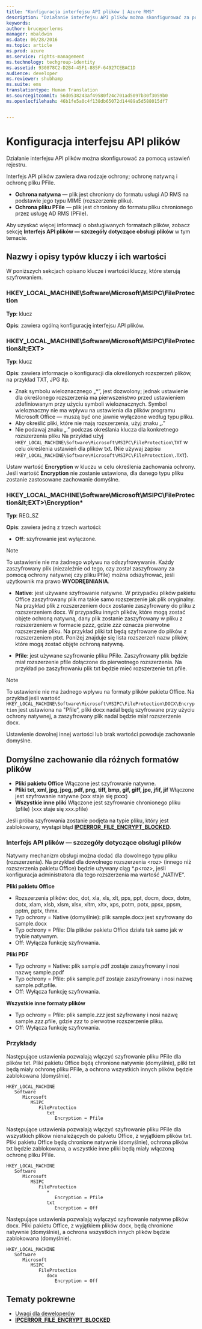 ```yaml
---
title: "Konfiguracja interfejsu API plików | Azure RMS"
description: "Działanie interfejsu API plików można skonfigurować za pomocą ustawień rejestru."
keywords: 
author: bruceperlerms
manager: mbaldwin
ms.date: 06/28/2016
ms.topic: article
ms.prod: azure
ms.service: rights-management
ms.technology: techgroup-identity
ms.assetid: 930878C2-D2B4-45F1-885F-64927CEBAC1D
audience: developer
ms.reviewer: shubhamp
ms.suite: ems
translationtype: Human Translation
ms.sourcegitcommit: 56d0538243af49580f24c701ad5097b30f3059b0
ms.openlocfilehash: 46b1fe5a0c4f138db65072d14489a5d588015df7


---
```


# Konfiguracja interfejsu API plików


Działanie interfejsu API plików można skonfigurować za pomocą ustawień rejestru.

Interfejs API plików zawiera dwa rodzaje ochrony; ochronę natywną i ochronę pliku PFile.

-   **Ochrona natywna** — plik jest chroniony do formatu usługi AD RMS na podstawie jego typu MIME (rozszerzenie pliku).
-   **Ochrona pliku PFile** — plik jest chroniony do formatu pliku chronionego przez usługę AD RMS (PFile).

Aby uzyskać więcej informacji o obsługiwanych formatach plików, zobacz sekcję **Interfejs API plików — szczegóły dotyczące obsługi plików** w tym temacie.

## Nazwy i opisy typów kluczy i ich wartości

W poniższych sekcjach opisano klucze i wartości kluczy, które sterują szyfrowaniem.

### HKEY_LOCAL_MACHINE\Software\Microsoft\MSIPC\FileProtection

**Typ**: klucz

**Opis**: zawiera ogólną konfigurację interfejsu API plików.

### HKEY_LOCAL_MACHINE\Software\Microsoft\MSIPC\FileProtection\&lt;EXT&gt;

**Typ**: klucz

**Opis**: zawiera informacje o konfiguracji dla określonych rozszerzeń plików, na przykład TXT, JPG itp.

- Znak symbolu wieloznacznego „*”, jest dozwolony; jednak ustawienie dla określonego rozszerzenia ma pierwszeństwo przed ustawieniem zdefiniowanym przy użyciu symboli wieloznacznych. Symbol wieloznaczny nie ma wpływu na ustawienia dla plików programu Microsoft Office — muszą być one jawnie wyłączone według typu pliku.
- Aby określić pliki, które nie mają rozszerzenia, użyj znaku „.”
- Nie podawaj znaku „.” podczas określania klucza dla konkretnego rozszerzenia pliku Na przykład użyj `HKEY_LOCAL_MACHINE\Software\Microsoft\MSIPC\FileProtection\TXT` w celu określenia ustawień dla plików txt. (Nie używaj zapisu `HKEY_LOCAL_MACHINE\Software\Microsoft\MSIPC\FileProtection\.TXT`).

Ustaw wartość **Encryption** w kluczu w celu określenia zachowania ochrony. Jeśli wartość **Encryption** nie zostanie ustawiona, dla danego typu pliku zostanie zastosowane zachowanie domyślne.


### HKEY_LOCAL_MACHINE\Software\Microsoft\MSIPC\FileProtection\&lt;EXT&gt;\Encryption*

**Typ**: REG_SZ

**Opis**: zawiera jedną z trzech wartości:

- **Off**: szyfrowanie jest wyłączone.

> [!Note] 
> To ustawienie nie ma żadnego wpływu na odszyfrowywanie. Każdy zaszyfrowany plik (niezależnie od tego, czy został zaszyfrowany za pomocą ochrony natywnej czy pliku Pfile) można odszyfrować, jeśli użytkownik ma prawo **WYODRĘBNIANIA**.

- **Native**: jest używane szyfrowanie natywne. W przypadku plików pakietu Office zaszyfrowany plik ma takie samo rozszerzenie jak plik oryginalny. Na przykład plik z rozszerzeniem docx zostanie zaszyfrowany do pliku z rozszerzeniem docx. W przypadku innych plików, które mogą zostać objęte ochroną natywną, dany plik zostanie zaszyfrowany w pliku z rozszerzeniem w formacie p*zzz*, gdzie *zzz* oznacza pierwotne rozszerzenie pliku. Na przykład pliki txt będą szyfrowane do plików z rozszerzeniem ptxt. Poniżej znajduje się lista rozszerzeń nazw plików, które mogą zostać objęte ochroną natywną.

- **Pfile**: jest używane szyfrowanie pliku PFile. Zaszyfrowany plik będzie miał rozszerzenie pfile dołączone do pierwotnego rozszerzenia. Na przykład po zaszyfrowaniu plik txt będzie mieć rozszerzenie txt.pfile.


> [!Note] 
> To ustawienie nie ma żadnego wpływu na formaty plików pakietu Office. Na przykład jeśli wartość `HKEY_LOCAL_MACHINE\Software\Microsoft\MSIPC\FileProtection\DOCX\Encryption` jest ustawiona na &quot;Pfile”, pliki docx nadal będą szyfrowane przy użyciu ochrony natywnej, a zaszyfrowany plik nadal będzie miał rozszerzenie docx.

Ustawienie dowolnej innej wartości lub brak wartości powoduje zachowanie domyślne.

## Domyślne zachowanie dla różnych formatów plików

-   **Pliki pakietu Office** Włączone jest szyfrowanie natywne.
-   **Pliki txt, xml, jpg, jpeg, pdf, png, tiff, bmp, gif, giff, jpe, jfif, jif** Włączone jest szyfrowanie natywne (xxx staje się pxxx)
-   **Wszystkie inne pliki** Włączone jest szyfrowanie chronionego pliku (pfile) (xxx staje się xxx.pfile)

Jeśli próba szyfrowania zostanie podjęta na typie pliku, który jest zablokowany, wystąpi błąd [**IPCERROR\_FILE\_ENCRYPT\_BLOCKED**](/rights-management/sdk/2.1/api/win/error%20codes).

### Interfejs API plików — szczegóły dotyczące obsługi plików

Natywny mechanizm obsługi można dodać dla dowolnego typu pliku (rozszerzenia). Na przykład dla dowolnego rozszerzenia &lt;roz&gt; (innego niż rozszerzenia pakietu Office) będzie używany ciąg \*.p&lt;roz&gt;, jeśli konfiguracja administratora dla tego rozszerzenia ma wartość „NATIVE”.

**Pliki pakietu Office**

-   Rozszerzenia plików: doc, dot, xla, xls, xlt, pps, ppt, docm, docx, dotm, dotx, xlam, xlsb, xlsm, xlsx, xltm, xltx, xps, potm, potx, ppsx, ppsm, pptm, pptx, thmx.
-   Typ ochrony = Native (domyślnie): plik sample.docx jest szyfrowany do sample.docx
-   Typ ochrony = Pfile: Dla plików pakietu Office działa tak samo jak w trybie natywnym.
-   Off: Wyłącza funkcję szyfrowania.

**Pliki PDF**

-   Typ ochrony = Native: plik sample.pdf zostaje zaszyfrowany i nosi nazwę sample.ppdf
-   Typ ochrony = Pfile: plik sample.pdf zostaje zaszyfrowany i nosi nazwę sample.pdf.pfile.
-   Off: Wyłącza funkcję szyfrowania.

**Wszystkie inne formaty plików**

-   Typ ochrony = Pfile: plik sample.*zzz* jest szyfrowany i nosi nazwę sample.*zzz*.pfile, gdzie *zzz* to pierwotne rozszerzenie pliku.
-   Off: Wyłącza funkcję szyfrowania.

### Przykłady

Następujące ustawienia pozwalają włączyć szyfrowanie pliku PFile dla plików txt. Pliki pakietu Office będą chronione natywnie (domyślnie), pliki txt będą miały ochronę pliku PFile, a ochrona wszystkich innych plików będzie zablokowana (domyślnie).

```
HKEY_LOCAL_MACHINE
   Software
      Microsoft
         MSIPC
            FileProtection
               txt
                  Encryption = Pfile
```

Następujące ustawienia pozwalają włączyć szyfrowanie pliku PFile dla wszystkich plików nienależących do pakietu Office, z wyjątkiem plików txt. Pliki pakietu Office będą chronione natywnie (domyślnie), ochrona plików txt będzie zablokowana, a wszystkie inne pliki będą miały włączoną ochronę pliku PFile.

```
HKEY_LOCAL_MACHINE
   Software
      Microsoft
         MSIPC
            FileProtection
               *
                  Encryption = Pfile
               txt
                  Encryption = Off
```

Następujące ustawienia pozwalają wyłączyć szyfrowanie natywne plików docx. Pliki pakietu Office, z wyjątkiem plików docx, będą chronione natywnie (domyślnie), a ochrona wszystkich innych plików będzie zablokowana (domyślnie).

```
HKEY_LOCAL_MACHINE
   Software
      Microsoft
         MSIPC
            FileProtection
               docx
                  Encryption = Off
```

## Tematy pokrewne

* [Uwagi dla deweloperów](developer-notes.md)
* [**IPCERROR\_FILE\_ENCRYPT\_BLOCKED**](/rights-management/sdk/2.1/api/win/error%20codes)
 

 



<!--HONumber=Jun16_HO4-->


